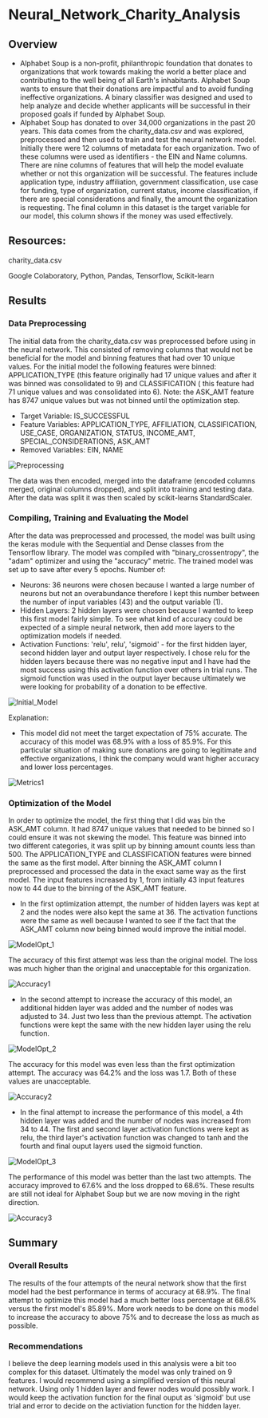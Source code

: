 # Neural_Network_Charity_Analysis
## Overview 
- Alphabet Soup is a non-profit, philanthropic foundation that donates to organizations that work towards making the world a better place and contributing to the well being of all Earth's inhabitants. Alphabet Soup wants to ensure that their donations are impactful and to avoid funding ineffective organizations. A binary classifier was designed and used to help analyze and decide whether applicants will be successful in their proposed goals if funded by Alphabet Soup. 
- Alphabet Soup has donated to over 34,000 organizations in the past 20 years. This data comes from the charity_data.csv and was explored, preprocessed and then used to train and test the neural network model. Initially there were 12 columns of metadata for each organization. Two of these columns were used as identifiers - the EIN and Name columns. There are nine columns of features that will help the model evaluate whether or not this organization will be successful. The features include application type, industry affiliation, government classification, use case for funding, type of organization, current status, income classification, if there are special considerations and finally, the amount the organization is requesting.  The final column in this dataset is the target variable for our model, this column shows if the money was used effectively. 
## Resources: 
charity_data.csv

Google Colaboratory, Python, Pandas, Tensorflow, Scikit-learn
## Results
### Data Preprocessing
The initial data from the charity_data.csv was preprocessed before using in the neural network. This consisted of removing columns that would not be beneficial for the model and binning features that had over 10 unique values. For the initial model the following features were binned: APPLICATION_TYPE (this feature originally had 17 unique values and after it was binned was consolidated to 9) and CLASSIFICATION ( this feature had 71 unique values and was consolidated into 6). Note: the ASK_AMT feature has 8747 unique values but was not binned until the optimization step. 
- Target Variable: IS_SUCCESSFUL
- Feature Variables: APPLICATION_TYPE, AFFILIATION, CLASSIFICATION, USE_CASE, ORGANIZATION, STATUS, INCOME_AMT, SPECIAL_CONSIDERATIONS, ASK_AMT
- Removed Variables: EIN, NAME 

![Preprocessing](https://user-images.githubusercontent.com/106348899/198889461-5b7c9fcc-296f-44ff-b890-ca6e75d364a6.png)

The data was then encoded, merged into the dataframe (encoded columns merged, original columns dropped), and split into training and testing data. After the data was split it was then scaled by scikit-learns StandardScaler.

### Compiling, Training and Evaluating the Model
After the data was preprocessed and processed, the model was built using the keras module with the Sequential and Dense classes from the Tensorflow library. The model was compiled with "binary_crossentropy", the "adam" optimizer and using the "accuracy" metric. The trained model was set up to save after every 5 epochs. 
Number of:
- Neurons: 36 neurons were chosen because I wanted a large number of neurons but not an overabundance therefore I kept this number between the number of input variables (43) and the output variable (1). 
- Hidden Layers: 2 hidden layers were chosen because I wanted to keep this first model fairly simple. To see what kind of accuracy could be expected of a simple neural network, then add more layers to the optimization models if needed. 
- Activation Functions: 'relu', relu', 'sigmoid' - for the first hidden layer, second hidden layer and output layer respectively. I chose relu for the hidden layers because there was no negative input and I have had the most success using this activation function over others in trial runs. The sigmoid function was used in the output layer because ultimately we were looking for probability of a donation to be effective. 

![Initial_Model](https://user-images.githubusercontent.com/106348899/198890615-53fee6ca-fd84-48a0-a632-3d7206d04f2b.png)


Explanation:
- This model did not meet the target expectation of 75% accurate. The accuracy of this model was 68.9% with a loss of 85.9%. For this particular situation of making sure donations are going to legitimate and effective organizations, I think the company would want higher accuracy and lower loss percentages. 

![Metrics1](https://user-images.githubusercontent.com/106348899/198890625-aa4139c1-b61d-4479-9d9d-8f3ab4545229.png)

### Optimization of the Model
In order to optimize the model, the first thing that I did was bin the ASK_AMT column. It had 8747 unique values that needed to be binned so I could ensure it was not skewing the model. This feature was binned into two different categories, it was split up by binning amount counts less than 500. The APPLICATION_TYPE and CLASSIFICATION features were binned the same as the first model. After binning the ASK_AMT column I preprocessed and processed the data in the exact same way as the first model. The input features increased by 1, from initially 43 input features now to 44 due to the binning of the ASK_AMT feature.
- In the first optimization attempt, the number of hidden layers was kept at 2 and the nodes were also kept the same at 36. The activation functions were the same as well because I wanted to see if the fact that the ASK_AMT column now being binned would improve the initial model.  

![ModelOpt_1](https://user-images.githubusercontent.com/106348899/198891297-78be0cc2-88b6-47cc-af23-1193a4245a00.png)

The accuracy of this first attempt was less than the original model. The loss was much higher than the original and unacceptable for this organization. 

![Accuracy1](https://user-images.githubusercontent.com/106348899/198891305-d69120a5-f85e-47d2-b372-1674999db9dd.png)

- In the second attempt to increase the accuracy of this model, an additional hidden layer was added and the number of nodes was adjusted to 34. Just two less than the previous attempt. The activation functions were kept the same with the new hidden layer using the relu function. 

![ModelOpt_2](https://user-images.githubusercontent.com/106348899/198891645-61fd98b5-fd7c-4b2b-a67f-6fb6bea2ba30.png)

The accuracy for this model was even less than the first optimization attempt. The accuracy was 64.2% and the loss was 1.7. Both of these values are unacceptable. 

![Accuracy2](https://user-images.githubusercontent.com/106348899/198891656-f509f733-d3c6-4264-bb26-c430aad576a0.png)

- In the final attempt to increase the performance of this model, a 4th hidden layer was added and the number of nodes was increased from 34 to 44. The first and second layer activation functions were kept as relu, the third layer's activation function was changed to tanh and the fourth and final ouput layers used the sigmoid function. 

![ModelOpt_3](https://user-images.githubusercontent.com/106348899/198892031-44398e67-4c95-4102-a53c-ef1048aaa647.png)

The performance of this model was better than the last two attempts. The accuracy improved to 67.6% and the loss dropped to 68.6%. These results are still not ideal for Alphabet Soup but we are now moving in the right direction. 

![Accuracy3](https://user-images.githubusercontent.com/106348899/198892071-571eedfc-7ec9-4269-8721-b677cf49cc3d.png)


## Summary
### Overall Results
The results of the four attempts of the neural network show that the first model had the best performance in terms of accuracy at 68.9%. The final attempt to optimize this model had a much better loss percentage at 68.6% versus the first model's 85.89%. More work needs to be done on this model to increase the accuracy to above 75% and to decrease the loss as much as possible. 
### Recommendations
I believe the deep learning models used in this analysis were a bit too complex for this dataset. Ultimately the model was only trained on 9 features. I would recommend using a simplified version of this neural network. Using only 1 hidden layer and fewer nodes would possibly work. I would keep the activation function for the final ouput as 'sigmoid' but use trial and error to decide on the activiation function for the hidden layer. 
